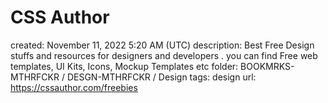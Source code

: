# CSS Author

created: November 11, 2022 5:20 AM (UTC)
description: Best Free Design stuffs and resources for designers and developers . you can find Free web templates, UI Kits, Icons, Mockup Templates etc
folder: BOOKMRKS-MTHRFCKR / DESGN-MTHRFCKR / Design
tags: design
url: https://cssauthor.com/freebies